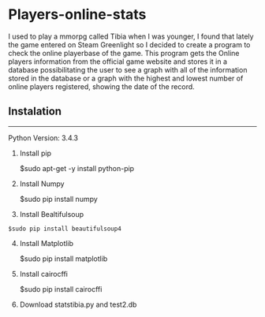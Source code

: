 # Players-online-stats


I used to play a mmorpg called Tibia when I was younger, I found that lately the game entered  on Steam Greenlight so I decided to create a program to check the online playerbase of the game.
This program gets the Online players information from the official game website and stores it in a database possibilitating the user to see a graph with all of the information stored in the database or a graph with the highest and lowest number of online players registered, showing the date of the record.


## Instalation
-----------------------------
Python Version: 3.4.3

1) Install pip

    $sudo apt-get -y install python-pip

2) Install Numpy

    $sudo pip install numpy

3) Install Bealtifulsoup

  ``` $sudo pip install beautifulsoup4 ```

4) Install Matplotlib

    $sudo pip install matplotlib

5) Install cairocffi

    $sudo pip install cairocffi
    
6) Download statstibia.py and test2.db










 
